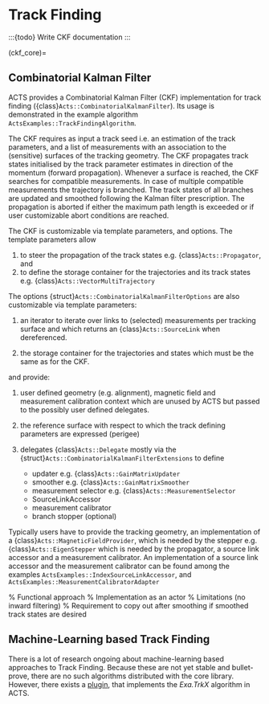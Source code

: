 # Track Finding

:::{todo}
Write CKF documentation
:::

(ckf_core)=
## Combinatorial Kalman Filter

ACTS provides a Combinatorial Kalman Filter (CKF) implementation for track finding
({class}`Acts::CombinatorialKalmanFilter`). Its usage is demonstrated in the
example algorithm `ActsExamples::TrackFindingAlgorithm`.

The CKF requires as input a track seed i.e. an estimation of the track parameters,
and a list of measurements with an association to the (sensitive) surfaces of the
tracking geometry. The CKF propagates track states initialised by the track
parameter estimates in direction of the momentum (forward propagation). Whenever
a surface is reached, the CKF searches for compatible measurements. In case of multiple
compatible measurements the trajectory is branched. The track states of all
branches are updated and smoothed following the Kalman filter prescription. The
propagation is aborted if either the maximum path length is exceeded or if user
customizable abort conditions are reached.

The CKF is customizable via template parameters, and options. The template parameters
allow

1. to steer the propagation of the track states e.g. {class}`Acts::Propagator`, and
2. to define the storage container for the trajectories and its track states
   e.g. {class}`Acts::VectorMultiTrajectory`

The options {struct}`Acts::CombinatorialKalmanFilterOptions` are also customizable via
template parameters:

1. an iterator to iterate over links to (selected) measurements per tracking
   surface and which returns an {class}`Acts::SourceLink` when dereferenced.

2. the storage container for the trajectories and states which must be the same as
   for the CKF.

and provide:

1. user defined geometry (e.g. alignment), magnetic field and measurement
   calibration context which are unused by ACTS but passed to the possibly
   user defined delegates.

2. the reference surface with respect to which the track defining parameters are
   expressed (perigee)

3. delegates {class}`Acts::Delegate` mostly via the
   {struct}`Acts::CombinatorialKalmanFilterExtensions` to define
   - updater e.g. {class}`Acts::GainMatrixUpdater`
   - smoother e.g. {class}`Acts::GainMatrixSmoother`
   - measurement selector e.g. {class}`Acts::MeasurementSelector`
   - SourceLinkAccessor
   - measurement calibrator
   - branch stopper (optional)

Typically users have to provide the tracking geometry, an implementation of a
{class}`Acts::MagneticFieldProvider`, which is needed by the stepper
e.g. {class}`Acts::EigenStepper` which is needed by the propagator, a
source link accessor and a measurement calibrator. An implementation of a source link
accessor and the measurement calibrator can be found among the examples
`ActsExamples::IndexSourceLinkAccessor`, and `ActsExamples::MeasurementCalibratorAdapter`


% Functional approach
% Implementation as an actor
% Limitations (no inward filtering)
% Requirement to copy out after smoothing if smoothed track states are desired

## Machine-Learning based Track Finding

There is a lot of research ongoing about machine-learning based approaches to Track Finding. Because these are not yet stable and bullet-prove, there are no such algorithms distributed with the core library. However, there exists a [plugin](exatrkxplugin), that implements the *Exa.TrkX* algorithm in ACTS.
